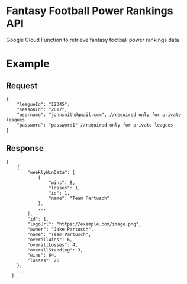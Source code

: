 # Fantasy Football Power Rankings API
Google Cloud Function to retrieve fantasy football power rankings data

# Example

## Request
```
{
	"leagueId": "12345",
	"seasonId": "2017",
	"username": "johnsmith@gmail.com", //required only for private leagues
	"password": "password1" //required only for private leagues
}
```

## Response
```
[
    {
        "weeklyWinData": [
            {
                "wins": 8,
                "losses": 1,
                "id": 1,
                "name": "Team Partusch"
            },
            ...
        ],
        "id": 1,
        "logoUrl": "https://example.com/image.png",
        "owner": "Jake Partusch",
        "name": "Team Partusch",
        "overallWins": 6,
        "overallLosses": 4,
        "overallStanding": 3,
        "wins": 64,
        "losses": 26
    },
    ...
  ]
```
